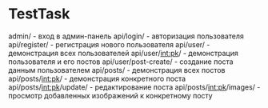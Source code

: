 # TestTask
admin/ - вход в админ-панель
api/login/ - авторизация пользователя
api/register/ - регистрация нового пользователя
api/user/ - демонстрация всех пользователей
api/user/<int:pk>/ - демонстрация пользователя и его постов
api/user/post-create/ - создание поста данным пользователем
api/posts/ - демонстрация всех постов
api/posts/<int:pk>/ - демонстрация конкретного поста
api/posts/<int:pk>/update/ - редактирование поста
api/posts/<int:pk>/images/ - просмотр добавленных изображений к конкретному посту
